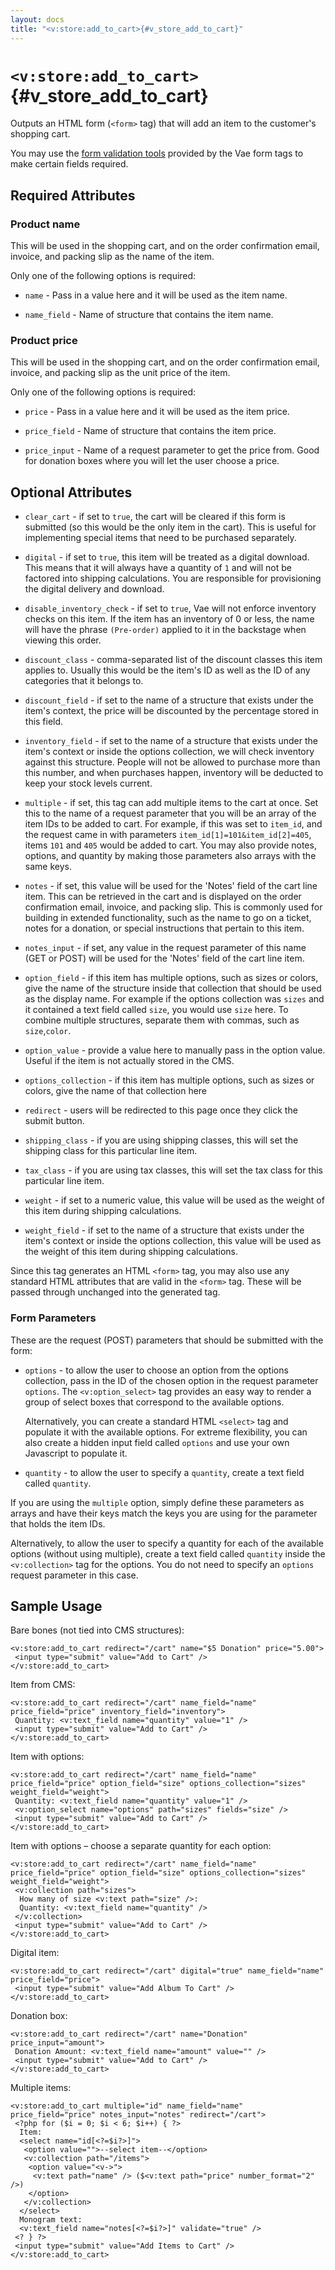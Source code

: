 ```yaml
---
layout: docs
title: "<v:store:add_to_cart>{#v_store_add_to_cart}"
---
```


# `<v:store:add_to_cart>`{#v_store_add_to_cart}

Outputs an HTML form (`<form>` tag) that will add an item to the
customer's shopping cart.

You may use the [form validation tools](#vaeml_form_validation) provided
by the Vae form tags to make certain fields required.

## Required Attributes

### Product name

This will be used in the shopping cart, and on the order confirmation
email, invoice, and packing slip as the name of the item.

Only one of the following options is required:

-   `name` - Pass in a value here and it will be used as the item name.

-   `name_field` - Name of structure that contains the item name.

### Product price

This will be used in the shopping cart, and on the order confirmation
email, invoice, and packing slip as the unit price of the item.

Only one of the following options is required:

-   `price` - Pass in a value here and it will be used as the
    item price.

-   `price_field` - Name of structure that contains the item price.

-   `price_input` - Name of a request parameter to get the price from.
    Good for donation boxes where you will let the user choose a price.

## Optional Attributes

-   `clear_cart` - if set to `true`, the cart will be cleared if this
    form is submitted (so this would be the only item in the cart). This
    is useful for implementing special items that need to be
    purchased separately.

-   `digital` - if set to `true`, this item will be treated as a
    digital download. This means that it will always have a quantity of
    `1` and will not be factored into shipping calculations. You are
    responsible for provisioning the digital delivery and download.

-   `disable_inventory_check` - if set to `true`, Vae will not enforce
    inventory checks on this item. If the item has an inventory of 0 or
    less, the name will have the phrase `(Pre-order)` applied to it in
    the backstage when viewing this order.

-   `discount_class` - comma-separated list of the discount classes this
    item applies to. Usually this would be the item's ID as well as the
    ID of any categories that it belongs to.

-   `discount_field` - if set to the name of a structure that exists
    under the item's context, the price will be discounted by the
    percentage stored in this field.

-   `inventory_field` - if set to the name of a structure that exists
    under the item's context or inside the options collection, we will
    check inventory against this structure. People will not be allowed
    to purchase more than this number, and when purchases happen,
    inventory will be deducted to keep your stock levels current.

-   `multiple` - if set, this tag can add multiple items to the cart
    at once. Set this to the name of a request parameter that you will
    be an array of the item IDs to be added to cart. For example, if
    this was set to `item_id`, and the request came in with parameters
    `item_id[1]=101&item_id[2]=405`, items `101` and `405` would be
    added to cart. You may also provide notes, options, and quantity by
    making those parameters also arrays with the same keys.

-   `notes` - if set, this value will be used for the 'Notes' field of
    the cart line item. This can be retrieved in the cart and is
    displayed on the order confirmation email, invoice, and
    packing slip. This is commonly used for building in extended
    functionality, such as the name to go on a ticket, notes for a
    donation, or special instructions that pertain to this item.

-   `notes_input` - if set, any value in the request parameter of this
    name (GET or POST) will be used for the 'Notes' field of the cart
    line item.

-   `option_field` - if this item has multiple options, such as sizes or
    colors, give the name of the structure inside that collection that
    should be used as the display name. For example if the options
    collection was `sizes` and it contained a text field called `size`,
    you would use `size` here. To combine multiple structures, separate
    them with commas, such as `size`,`color`.

-   `option_value` - provide a value here to manually pass in the
    option value. Useful if the item is not actually stored in the CMS.

-   `options_collection` - if this item has multiple options, such as
    sizes or colors, give the name of that collection here

-   `redirect` - users will be redirected to this page once they click
    the submit button.

-   `shipping_class` - if you are using shipping classes, this will set
    the shipping class for this particular line item.

-   `tax_class` - if you are using tax classes, this will set the tax
    class for this particular line item.

-   `weight` - if set to a numeric value, this value will be used as the
    weight of this item during shipping calculations.

-   `weight_field` - if set to the name of a structure that exists under
    the item's context or inside the options collection, this value will
    be used as the weight of this item during shipping calculations.

Since this tag generates an HTML `<form>` tag, you may also use any
standard HTML attributes that are valid in the `<form>` tag. These will
be passed through unchanged into the generated tag.

### Form Parameters

These are the request (POST) parameters that should be submitted with
the form:

-   `options` - to allow the user to choose an option from the options
    collection, pass in the ID of the chosen option in the request
    parameter `options`. The `<v:option_select>` tag provides an easy
    way to render a group of select boxes that correspond to the
    available options.

    Alternatively, you can create a standard HTML `<select>` tag and
    populate it with the available options. For extreme flexibility, you
    can also create a hidden input field called `options` and use your
    own Javascript to populate it.

-   `quantity` - to allow the user to specify a `quantity`, create a
    text field called `quantity`.

If you are using the `multiple` option, simply define these parameters
as arrays and have their keys match the keys you are using for the
parameter that holds the item IDs.

Alternatively, to allow the user to specify a quantity for each of the
available options (without using multiple), create a text field called
`quantity` inside the `<v:collection>` tag for the options. You do not
need to specify an `options` request parameter in this case.

## Sample Usage

Bare bones (not tied into CMS structures):

    <v:store:add_to_cart redirect="/cart" name="$5 Donation" price="5.00">
     <input type="submit" value="Add to Cart" />
    </v:store:add_to_cart>

Item from CMS:

    <v:store:add_to_cart redirect="/cart" name_field="name" price_field="price" inventory_field="inventory">
     Quantity: <v:text_field name="quantity" value="1" />
     <input type="submit" value="Add to Cart" />
    </v:store:add_to_cart>

Item with options:

    <v:store:add_to_cart redirect="/cart" name_field="name" price_field="price" option_field="size" options_collection="sizes" weight_field="weight">
     Quantity: <v:text_field name="quantity" value="1" />
     <v:option_select name="options" path="sizes" fields="size" />
     <input type="submit" value="Add to Cart" />
    </v:store:add_to_cart>

Item with options – choose a separate quantity for each option:

    <v:store:add_to_cart redirect="/cart" name_field="name" price_field="price" option_field="size" options_collection="sizes" weight_field="weight">
     <v:collection path="sizes">
      How many of size <v:text path="size" />:
      Quantity: <v:text_field name="quantity" />
     </v:collection>
     <input type="submit" value="Add to Cart" />
    </v:store:add_to_cart>

Digital item:

    <v:store:add_to_cart redirect="/cart" digital="true" name_field="name" price_field="price">
     <input type="submit" value="Add Album To Cart" />
    </v:store:add_to_cart>

Donation box:

    <v:store:add_to_cart redirect="/cart" name="Donation" price_input="amount">
     Donation Amount: <v:text_field name="amount" value="" />
     <input type="submit" value="Add to Cart" />
    </v:store:add_to_cart>

Multiple items:

    <v:store:add_to_cart multiple="id" name_field="name" price_field="price" notes_input="notes" redirect="/cart">
     <?php for ($i = 0; $i < 6; $i++) { ?>
      Item: 
      <select name="id[<?=$i?>]">
       <option value="">--select item--</option>
       <v:collection path="/items">
        <option value="<v->">
         <v:text path="name" /> ($<v:text path="price" number_format="2" />)
        </option>
       </v:collection>
      </select>
      Monogram text:
      <v:text_field name="notes[<?=$i?>]" validate="true" />
     <? } ?>
     <input type="submit" value="Add Items to Cart" />
    </v:store:add_to_cart>
